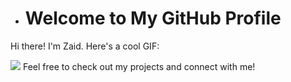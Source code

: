 - # Welcome to My GitHub Profile

Hi there! I'm Zaid. Here's a cool GIF:

<img src="https://i.imgur.com/jEtGlpD.gif"/>
Feel free to check out my projects and connect with me!